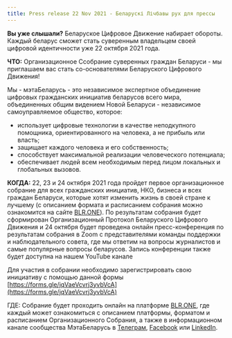 ```yaml
---
title: Press release 22 Nov 2021 - Беларускі Лічбавы рух для прессы
---
```


**Вы уже слышали?** Беларуское Цифровое Движение набирает обороты. Каждый беларус сможет стать суверенным владельцем своей цифровой идентичности уже 22 октября 2021 года.


**ЧТО:** Организационное Ссобрание суверенных граждан Беларуси - мы приглашаем вас стать со-основателями Беларуского Цифрового Движения!

Мы - мэтаБеларусь - это независимое экспертное объединение цифровых гражданских инициатив беларусов всего мира, объединенных общим видением Новой Беларуси - независимое самоуправляемое общество, которое:

 - использует цифровые технологии в качестве неподкупного помощника, ориентированного на человека, а не прибыль или власть;
 - защищает каждого человека и его собственность;
 - способствует максимальной реализации человеческого потенциала;
 - обеспечивает людей всем необходимым перед лицом локальных и глобальных вызовов.

**КОГДА:** 22, 23 и 24 октября 2021 года пройдет первое организационное собрание для всех гражданских инициатив, НКО, бизнеса и всех граждан Беларуси, которые хотят изменить жизнь в своей стране к лучшему (с описанием формата и расписанием собрания можно ознакомится на сайте [BLR.ONE](https://blr.one/)). По результатам собрания будет сформирован Организационный Протокол Беларуского Цифрового Движения и 24 октября будет проведена онлайн пресс-конференция по результатам собрания в Zoom с представителями команды поддержки и наблюдательного совета, где мы ответим на вопросы журналистов и самые популярные вопросы беларусов. Запись конференции также будет доступна на нашем YouTube канале

Для участия в собрании необходимо зарегистрировать свою инициативу с помощью данной формы [https://forms.gle/jqVaeVcvrj3yvbVcA](https://forms.gle/jqVaeVcvrj3yvbVcA)

ГДЕ: Собрание будет проходить онлайн на платформе [BLR.ONE](https://blr.one/), где каждый может ознакомиться с описанием платформы, форматом и расписанием Организационного Собрания, а также в информационном канале сообщества МэтаБеларусь в [Телеграм](https://t.me/meta_belarus), [Facebook](https://www.facebook.com/metaBelarus) или [LinkedIn](https://www.linkedin.com/company/meta-belarus/).
